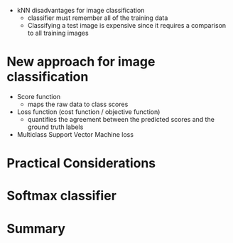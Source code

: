 - kNN disadvantages for image classification
    - classifier must remember all of the training data
    - Classifying a test image is expensive since it requires a comparison to all training images

# New approach for image classification

- Score function
    - maps the raw data to class scores
- Loss function (cost function / objective function)
    - quantifies the agreement between the predicted scores and the ground truth labels
- Multiclass Support Vector Machine loss

# Practical Considerations

# Softmax classifier

# Summary

